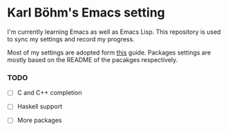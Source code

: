 # Karl Böhm's Emacs setting

I'm currently learning Emacs as well as Emacs Lisp. This repository is used to sync my settings and record my progress.

Most of my settings are adopted form [this](https://zhuanlan.zhihu.com/p/441612281) guide. Packages settings are mostly based on the README of the pacakges respectively. 

### TODO

- [ ] C and C++ completion

- [ ] Haskell support

- [ ] More packages

